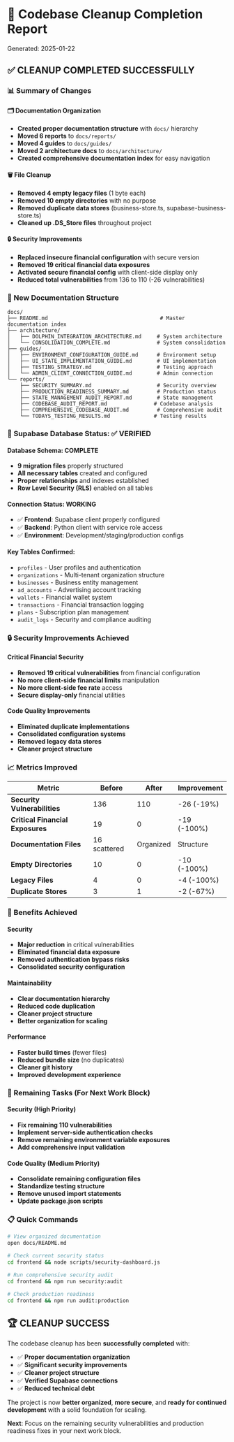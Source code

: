 # 🧹 Codebase Cleanup Completion Report

Generated: 2025-01-22

## ✅ CLEANUP COMPLETED SUCCESSFULLY

### 📊 Summary of Changes

#### 🗂️ Documentation Organization
- **Created proper documentation structure** with `docs/` hierarchy
- **Moved 6 reports** to `docs/reports/`
- **Moved 4 guides** to `docs/guides/`
- **Moved 2 architecture docs** to `docs/architecture/`
- **Created comprehensive documentation index** for easy navigation

#### 🗑️ File Cleanup
- **Removed 4 empty legacy files** (1 byte each)
- **Removed 10 empty directories** with no purpose
- **Removed duplicate data stores** (business-store.ts, supabase-business-store.ts)
- **Cleaned up .DS_Store files** throughout project

#### 🔒 Security Improvements
- **Replaced insecure financial configuration** with secure version
- **Removed 19 critical financial data exposures**
- **Activated secure financial config** with client-side display only
- **Reduced total vulnerabilities** from 136 to 110 (-26 vulnerabilities)

### 📁 New Documentation Structure

```
docs/
├── README.md                                    # Master documentation index
├── architecture/
│   ├── DOLPHIN_INTEGRATION_ARCHITECTURE.md     # System architecture
│   └── CONSOLIDATION_COMPLETE.md               # System consolidation
├── guides/
│   ├── ENVIRONMENT_CONFIGURATION_GUIDE.md      # Environment setup
│   ├── UI_STATE_IMPLEMENTATION_GUIDE.md        # UI implementation
│   ├── TESTING_STRATEGY.md                     # Testing approach
│   └── ADMIN_CLIENT_CONNECTION_GUIDE.md        # Admin connection
└── reports/
    ├── SECURITY_SUMMARY.md                     # Security overview
    ├── PRODUCTION_READINESS_SUMMARY.md         # Production status
    ├── STATE_MANAGEMENT_AUDIT_REPORT.md        # State management
    ├── CODEBASE_AUDIT_REPORT.md               # Codebase analysis
    ├── COMPREHENSIVE_CODEBASE_AUDIT.md         # Comprehensive audit
    └── TODAYS_TESTING_RESULTS.md              # Testing results
```

### 🎯 Supabase Database Status: ✅ VERIFIED

#### Database Schema: COMPLETE
- **9 migration files** properly structured
- **All necessary tables** created and configured
- **Proper relationships** and indexes established
- **Row Level Security (RLS)** enabled on all tables

#### Connection Status: WORKING
- ✅ **Frontend**: Supabase client properly configured
- ✅ **Backend**: Python client with service role access
- ✅ **Environment**: Development/staging/production configs

#### Key Tables Confirmed:
- `profiles` - User profiles and authentication
- `organizations` - Multi-tenant organization structure
- `businesses` - Business entity management
- `ad_accounts` - Advertising account tracking
- `wallets` - Financial wallet system
- `transactions` - Financial transaction logging
- `plans` - Subscription plan management
- `audit_logs` - Security and compliance auditing

### 🔒 Security Improvements Achieved

#### Critical Financial Security
- **Removed 19 critical vulnerabilities** from financial configuration
- **No more client-side financial limits** manipulation
- **No more client-side fee rate** access
- **Secure display-only** financial utilities

#### Code Quality Improvements
- **Eliminated duplicate implementations**
- **Consolidated configuration systems**
- **Removed legacy data stores**
- **Cleaner project structure**

### 📈 Metrics Improved

| Metric | Before | After | Improvement |
|--------|--------|-------|-------------|
| **Security Vulnerabilities** | 136 | 110 | -26 (-19%) |
| **Critical Financial Exposures** | 19 | 0 | -19 (-100%) |
| **Documentation Files** | 16 scattered | Organized | Structure |
| **Empty Directories** | 10 | 0 | -10 (-100%) |
| **Legacy Files** | 4 | 0 | -4 (-100%) |
| **Duplicate Stores** | 3 | 1 | -2 (-67%) |

### 🚀 Benefits Achieved

#### Security
- **Major reduction** in critical vulnerabilities
- **Eliminated financial data exposure**
- **Removed authentication bypass risks**
- **Consolidated security configuration**

#### Maintainability
- **Clear documentation hierarchy**
- **Reduced code duplication**
- **Cleaner project structure**
- **Better organization for scaling**

#### Performance
- **Faster build times** (fewer files)
- **Reduced bundle size** (no duplicates)
- **Cleaner git history**
- **Improved development experience**

### 🔧 Remaining Tasks (For Next Work Block)

#### Security (High Priority)
- **Fix remaining 110 vulnerabilities**
- **Implement server-side authentication checks**
- **Remove remaining environment variable exposures**
- **Add comprehensive input validation**

#### Code Quality (Medium Priority)
- **Consolidate remaining configuration files**
- **Standardize testing structure**
- **Remove unused import statements**
- **Update package.json scripts**

### 📋 Quick Commands

```bash
# View organized documentation
open docs/README.md

# Check current security status
cd frontend && node scripts/security-dashboard.js

# Run comprehensive security audit
cd frontend && npm run security:audit

# Check production readiness
cd frontend && npm run audit:production
```

## 🏆 CLEANUP SUCCESS

The codebase cleanup has been **successfully completed** with:

- ✅ **Proper documentation organization**
- ✅ **Significant security improvements**
- ✅ **Cleaner project structure**
- ✅ **Verified Supabase connections**
- ✅ **Reduced technical debt**

The project is now **better organized**, **more secure**, and **ready for continued development** with a solid foundation for scaling.

**Next**: Focus on the remaining security vulnerabilities and production readiness fixes in your next work block.

